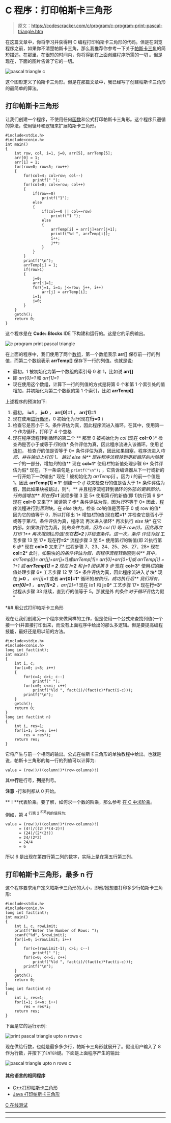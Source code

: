 # C 程序：打印帕斯卡三角形

> 原文：<https://codescracker.com/c/program/c-program-print-pascal-triangle.htm>

在这篇文章中，你将学习并获得用 C 编程打印帕斯卡三角形的代码。但是在浏览程序之前，如果你不清楚帕斯卡三角，那么我推荐你参考一下关于[帕斯卡三角](/nonprog/pascal-triangle.htm)的简短描述。在那里，在很短的时间内，你将得到在上面创建程序所需的一切 。但是现在，下面的图片告诉了它的一切。

![pascal triangle c](img/d95a848101202c4a46adc3d03a3ae2e8.png)

这个图形定义了帕斯卡三角形。但是在那篇文章中，我已经写了创建帕斯卡三角形的最简单的算法。

## 打印帕斯卡三角形

让我们创建一个程序，不使用任何[函数](/c/c-functions.htm)和公式打印帕斯卡三角形。这个程序只遵循 的算法，使用循环和逻辑来扩展帕斯卡三角形。

```
#include<stdio.h>
#include<conio.h>
int main()
{
    int row, col, i=1, j=0, arr[5], arrTemp[5];
    arr[0] = 1;
    arr[1] = 1;
    for(row=0; row<5; row++)
    {
        for(col=4; col>row; col--)
            printf(" ");
        for(col=0; col<=row; col++)
        {
            if(row==0)
                printf("1");
            else
            {
                if(col==0 || col==row)
                    printf("1 ");
                else
                {
                    arrTemp[i] = arr[j]+arr[j+1];
                    printf("%d ", arrTemp[i]);
                    i++;
                    j++;
                }
            }
        }
        printf("\n");
        arrTemp[i] = 1;
        if(row>1)
        {
            j=0;
            arr[j]=1;
            for(j=1, i=1; j<=row; j++, i++)
                arr[j] = arrTemp[i];
            i=1;
            j=0;
        }
    }
    getch();
    return 0;
}
```

这个程序是在 **Code::Blocks** IDE 下构建和运行的。这是它的示例输出。

![c program print pascal triangle](img/8c82565e8ccb48cb6a7b5305655da8cc.png)

在上面的程序中，我们使用了两个[数组](/c/c-arrays.htm)，第一个数组表示 **arr[]** 保存前一行的列值，而第二个数组表示 **arrTemp[]** 保存下一行的列值。也就是说:

*   最初，1 被初始化为第一个数组的索引号 0 和 1，比如说 **arr[]**
*   即 *arr[0]=1* 和 *arr[1]=1*
*   现在使用这个数组，计算下一行的列值的方式是将第 0 个和第 1 个索引处的值相加，并初始化为第二个数组的第 1 个索引，比如 **arrTemp[]**

上述程序的预演如下:

1.  最初， **i=1** ， **j=0** ， **arr[0]=1** ， **arr[1]=1**
2.  现在使用[进行循环](/c/c-for-loop.htm)，0 初始化为*行*(现在**行=0** )
3.  检查它是否小于 5。条件评估为真，因此程序流进入循环。在其中，使用第一个*作为*循环，打印了 4 个空格
4.  现在程序流程转到循环的第二个
**   那里 0 被初始化为 *col* (现在 **col=0** )*   检查*列*是否小于或等于*行*的值*   条件评估为真，因此程序流进入该循环。使用 [if 语句](/c/c-if-statement.htm)， 检查*行*的值是否等于 0*   条件评估为真，因此如果阻塞，程序流进入*内部，并在输出上打印 1。 跳过 *else* 块**   现在程序流程转到更新循环的内部第一个*的一部分，增加*列*的值**   现在 **col=1***   使用*栏*的新值处理步骤 6*   条件评估为假*   现在，下一条语句是
    `printf("\n");`
    ，它告诉编译器从下一行或新的一行开始下一次输出*   现在 1 被初始化为 *arrTemp[i]* 。因为 *i* 的前一个值是 1。因此 **arrTemp[1] = 1***   创建一个 *if* 块来检查*行*的值是否大于 1*   条件评估为假，因此如果块被跳过，则*。**   并且程序流程转到循环的外部*的更新部分。*行*的值增加**   现在**行=1***   流程步骤 3 至 5*   使用第*行*的新值(即 1)执行第 6 步*   现在 **col=0** 又来了*   阅读第 7 步*   条件评估为假，因为*行*不等于 0*   因此，程序流程进行到*否则*块。在 *else* 块内，检查 *col*的值是否等于 0 或 row 的值*   因为它的值等于 0，所以打印出 1*   增加*栏*的值(现在**栏=1***   并检查它是否小于或等于第*行*。条件评估为真，程序流 再次进入循环*   再次执行 *else* 块*   在它内部，如果块评估为真，则*的条件为真，因为 *col (1)* 等于 *row(1)*。因此再次打印 1**   再次增加*栏*的值(现在**栏=2** )并检查条件。这一次，条件 评估为假*   工艺步骤 13 至 17*   现在**行=2***   流程步骤 3 至 5*   使用第*行*的新值(即 2)执行第 6 步*   现在 **col=0** 又来了*   过程步骤 7、23、24、25、26、27、28*   现在 **col=2***   此时，如果块的*的条件评估为假，则程序流程转到*否则*块**   其中，*arrTemp[I]= arr[j]+arr[j+1]*或*arrTemp[1]= arr[0]+arr[0+1]*或 *arrTemp[1] = 1+1* 或 **arrTemp[1] = 2***   现在 **i=2** 和 **j=1***   阅读第 9 步*   现在 **col=3***   使用*栏*的新值处理步骤 6*   工艺步骤 12 至 15*   条件评估为真，因此程序流进入 *if* 块*   现在 **j=0** ， *arr[j]=1* 或者 **arr[0]=1***   循环的*被执行。成功执行后**   我们将有， **arr[0]=1** ， **arr[1]=2** ，arr[2]=1*   现在 **i=1** 和 **j=0***   工艺步骤 17*   现在**行=3***   过程从步骤 33 继续，直到*行*的值等于 5。那就是外 的条件*对于循环*评估为假*

 *## 用公式打印帕斯卡三角形

现在让我们创建另一个程序来做同样的工作，但是使用一个公式来查找列值(一个接一个)并直接打印出来，而没有上面程序中给出的那么多逻辑。但是要提高编程技能，最好还是用以前的方法。

```
#include<stdio.h>
#include<conio.h>
long int fact(int);
int main()
{
    int i, c;
    for(i=0; i<5; i++)
    {
        for(c=4; c>i; c--)
            printf(" ");
        for(c=0; c<=i; c++)
            printf("%ld ", fact(i)/(fact(c)*fact(i-c)));
        printf("\n");
    }
    getch();
    return 0;
}
long int fact(int n)
{
    int i, res=1;
    for(i=1; i<=n; i++)
        res = res*i;
    return res;
}
```

它将产生与前一个相同的输出。公式在帕斯卡三角形的单独教程中给出。也就是说，帕斯卡三角形的每一行的列值可以计算为:

```
value = (row!)/((column!)*(row-columns)!)
```

其中**行**是行号，**列**是列号。

**注意** -行和列都从 0 开始。

**！**代表阶乘。要了解，如何求一个数的阶乘，那么参考 [在 C 中求阶乘](/c/program/c-program-find-factorial.htm)。

例如，第 4 <sup>行第 2 <sup>和第</sup>列的值将为:</sup>

```
value = (row!)/((column!)*(row-columns)!)
      = (4!)/((2!)*(4-2)!)
      = (24)/(2*(2!))
      = 24/(2*2)
      = 24/4
      = 6
```

所以 6 是出现在第四行第二列的数字，实际上是在第五行第三列。

## 打印帕斯卡三角形，最多 n 行

这个程序要求用户定义帕斯卡三角形的大小，即他/她想要打印多少行帕斯卡三角形:

```
#include<stdio.h>
#include<conio.h>
long int fact(int);
int main()
{
    int i, c, rowLimit;
    printf("Enter the Number of Rows: ");
    scanf("%d", &rowLimit);
    for(i=0; i<rowLimit; i++)
    {
        for(c=(rowLimit-1); c>i; c--)
            printf(" ");
        for(c=0; c<=i; c++)
            printf("%ld ", fact(i)/(fact(c)*fact(i-c)));
        printf("\n");
    }
    getch();
    return 0;
}
long int fact(int n)
{
    int i, res=1;
    for(i=1; i<=n; i++)
        res = res*i;
    return res;
}
```

下面是它的运行示例:

![print pascal triangle upto n rows c](img/6291bb94afa1e6c0b87a945065a83ec0.png)

现在供给行数，也就是最多多少行，帕斯卡三角形就展开了。假设用户输入了 8 作为行数，并按下了`ENTER`键。下面是上面程序产生的输出:

![pascal triangle upto n rows c](img/66e353ea36e1e89b6ddbb7eeb41daf43.png)

#### 其他语言的相同程序

*   [C++打印帕斯卡三角形](/cpp/program/cpp-program-print-pascal-triangle.htm)
*   [Java 打印帕斯卡三角形](/java/program/java-program-print-pascal-triangle.htm)

[C 在线测试](/exam/showtest.php?subid=2)

* * *

* * **